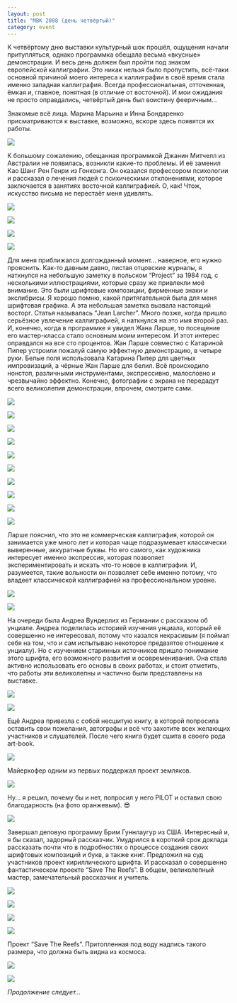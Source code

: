 ```yaml
---
layout: post
title: "МВК 2008 (день четвёртый)"
category: event
---
```

К четвёртому дню выставки культурный шок прошёл, ощущения начали притупляться, однако программка обещала весьма «вкусные» демонстрации. И весь день должен был пройти под знаком европейской каллиграфии. Это никак нельзя было пропустить, всё-таки основной причиной моего интереса к каллиграфии в своё время стала именно западная каллиграфия. Всегда профессиональная, отточенная, ёмкая и, главное, понятная (в отличие от восточной). И мои ожидания не просто оправдались, четвёртый день был воистину фееричным...

Знакомые всё лица. Марина Марьина и Инна Бондаренко присматриваются к выставке, возможно, вскоре здесь появятся их работы.

![](https://pics.livejournal.com/quillcraft/pic/0002wc4f)

К большому сожалению, обещанная программкой Джанин Митчелл из Австралии не появилась, возникли какие-то проблемы. И её заменил Као Шанг Рен Генри из Гонконга. Он оказался профессором психологии и рассказал о лечения людей с психическими отклонениями, которое заключается в занятиях восточной каллиграфией. О, как! Чтож, искусство письма не перестаёт меня удивлять.

![](https://pics.livejournal.com/quillcraft/pic/0002qf8f)

![](https://pics.livejournal.com/quillcraft/pic/0002rt8b)

![](https://pics.livejournal.com/quillcraft/pic/0002syfg)

![](https://pics.livejournal.com/quillcraft/pic/0002tbsb)

Для меня приближался долгожданный момент... наверное, его нужно прояснить. Как-то давным давно, листая отцовские журналы, я наткнулся на небольшую заметку в польском “Project” за 1984 год, с несколькими иллюстрациями, которые сразу же привлекли моё внимание. Это были шрифтовые композиции, фирменные знаки и экслибрисы. Я хорошо помню, какой притягательной была для меня шрифтовая графика. А эта небольшая заметка вызвала настоящий восторг. Статья называлась “Jean Larcher”. Много позже, когда пришло серьёзное увлечение каллиграфией, я наткнулся на это имя второй раз. И, конечно, когда в программке я увидел Жана Ларше, то посещение его мастер-класса стало основным моим интересом. И этот интерес оправдался на все сто процентов. Жан Ларше совместно с Катариной Пипер устроили пожалуй самую эффектную демонстрацию, в четыре руки. Белые поля использовала Катарина Пипер для цветных импровизаций, а чёрные Жан Ларше для белил. Всё происходило нонстоп, различными инструментами, экспрессивно, малословно и чрезвычайно эффектно. Конечно, фотографии с экрана не передадут всего великолепия демонстрации, впрочем, смотрите сами.

![](https://pics.livejournal.com/quillcraft/pic/0002xg0b)

![](https://pics.livejournal.com/quillcraft/pic/0002yhfc)

![](https://pics.livejournal.com/quillcraft/pic/0002zfge)

![](https://pics.livejournal.com/quillcraft/pic/0003022f)

![](https://pics.livejournal.com/quillcraft/pic/00031ba4)

![](https://pics.livejournal.com/quillcraft/pic/00032675)

![](https://pics.livejournal.com/quillcraft/pic/00033xt8)

![](https://pics.livejournal.com/quillcraft/pic/00034hwt)

![](https://pics.livejournal.com/quillcraft/pic/00035zsc)

![](https://pics.livejournal.com/quillcraft/pic/00036ks8)

Ларше пояснил, что это не коммерческая каллиграфия, которой он занимается уже много лет и которая чаще подразумевает классически выверенные, аккуратные буквы. Но его самого, как художника интересует именно экспрессия, которая позволяет экспериментировать и искать что-то новое в каллиграфии. И, разумеется, такие вольности он позволяет себе именно потому, что владеет классической каллиграфией на профессиональном уровне.

![](https://pics.livejournal.com/quillcraft/pic/000379az)

![](https://pics.livejournal.com/quillcraft/pic/00038ehp)

На очереди была Андреа Вундерлих из Германии с рассказом об унциале. Андреа поделилась историей изучения унциала, который её совершенно не интересовал, потому что казался некрасивым (я поймал себя на том, что и сам испытываю некоторое предвзятое отношение к унциалу). Но с изучением старинных источников пришло понимание этого шрифта, его возможного развития и осовременивания. Она стала активно использовать его основы в своих работах, и стоит отметить, что работы эти великолепны и частично были представлены на выставке.

![](https://pics.livejournal.com/quillcraft/pic/00039gdq)

![](https://pics.livejournal.com/quillcraft/pic/0003akx8)

Ещё Андреа привезла с собой несшитую книгу, в которой попросила оставить свои пожелания, автографы и всё что захотите всех желающих участников и слушателей. После чего книга будет сшита в своего рода art-book.

![](https://pics.livejournal.com/quillcraft/pic/0003bzht)

Майерхофер одним из первых поддержал проект земляков.

![](https://pics.livejournal.com/quillcraft/pic/0003c58k)

Ну... я решил, почему бы и нет, попросил у него PILOT и оставил свою благодарность (на фото оранжевым). 😎

![](https://pics.livejournal.com/quillcraft/pic/0003dk4r)

Завершал деловую программу Брим Гуннлаугур из США. Интересный и, я бы сказал, задорный рассказчик. Умудрился в короткий срок доклада рассказать почти что в подробностях о процессе создания своих шрифтовых композиций и букв, а также книг. Предложил на суд участников проект кириллического шрифта. И рассказал о совершенно фантастическом проекте “Save The Reefs”. В общем, великолепный мастер, замечательный рассказчик и учитель.

![](https://pics.livejournal.com/quillcraft/pic/0004gybh)

![](https://pics.livejournal.com/quillcraft/pic/0003f0z5)

![](https://pics.livejournal.com/quillcraft/pic/0003gfk4)

![](https://pics.livejournal.com/quillcraft/pic/0003h8x2)

Проект “Save The Reefs”. Притопленная под воду надпись такого размера, что должна быть видна из космоса.

![](https://pics.livejournal.com/quillcraft/pic/0003kq99)

![](https://pics.livejournal.com/quillcraft/pic/0003pcyh)

*Продолжение следует...*
